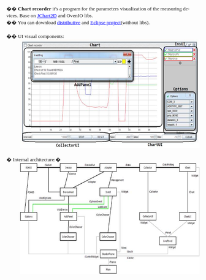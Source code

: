 <html>

<head>
<meta http-equiv=Content-Type content="text/html; charset=windows-1251">
<style>
<!--
 /* Font Definitions */
 @font-face
	{font-family:Calibri;
	panose-1:2 15 5 2 2 2 4 3 2 4;}
@font-face
	{font-family:Tahoma;
	panose-1:2 11 6 4 3 5 4 4 2 4;}
@font-face
	{font-family:Consolas;
	panose-1:2 11 6 9 2 2 4 3 2 4;}
 /* Style Definitions */
 p.MsoNormal, li.MsoNormal, div.MsoNormal
	{margin-top:0mm;
	margin-right:0mm;
	margin-bottom:10.0pt;
	margin-left:0mm;
	line-height:115%;
	font-size:11.0pt;
	font-family:"Calibri","sans-serif";}
a:link, span.MsoHyperlink
	{color:blue;
	text-decoration:underline;}
a:visited, span.MsoHyperlinkFollowed
	{color:purple;
	text-decoration:underline;}
p
	{margin-right:0mm;
	margin-left:0mm;
	font-size:12.0pt;
	font-family:"Times New Roman","serif";}
p.MsoAcetate, li.MsoAcetate, div.MsoAcetate
	{mso-style-link:"����� ������� ����";
	margin:0mm;
	margin-bottom:.0001pt;
	font-size:8.0pt;
	font-family:"Tahoma","sans-serif";}
span.a
	{mso-style-name:"����� ������� ����";
	mso-style-link:"����� �������";
	font-family:"Tahoma","sans-serif";}
.MsoChpDefault
	{font-family:"Calibri","sans-serif";}
.MsoPapDefault
	{margin-bottom:10.0pt;
	line-height:115%;}
@page WordSection1
	{size:595.3pt 841.9pt;
	margin:20.0mm 42.5pt 20.0mm 30.0mm;}
div.WordSection1
	{page:WordSection1;}
-->
</style>

</head>

<body lang=ENG link=blue vlink=purple>

<div class=WordSection1>

<p style='margin:0mm;margin-bottom:.0001pt'><span style='font-size:10.0pt;
font-family:Consolas'>�<span lang=EN-US>� <b>Chart recorder</b> it's a program
for the parameters visualization of the measuring devices. Base on </span></span><span
style='font-size:10.0pt;font-family:Consolas'><a
href="http://jchart2d.sourceforge.net/"><span lang=EN-US>JChart2D</span></a></span><span
lang=EN-US style='font-size:10.0pt;font-family:Consolas'> and OvenIO libs.</span></p>

<p style='margin:0mm;margin-bottom:.0001pt'><span lang=EN-US style='font-size:
10.0pt;font-family:Consolas'>�� You can download <a
href="https://sites.google.com/site/programsandsource/files/ChartRecorder.zip">distributive</a>
and <a
href="https://sites.google.com/site/programsandsource/files/ChartRecorderSource.zip">Eclipse
project</a>(without libs).</span></p>

<p style='margin:0mm;margin-bottom:.0001pt'><span lang=EN-US style='font-size:
10.0pt;font-family:Consolas'>&nbsp;</span></p>

<p style='margin:0mm;margin-bottom:.0001pt'><span lang=EN-US style='font-size:
10.0pt;font-family:Consolas'>�� UI visual components:</span></p>

<p style='margin-top:0mm;margin-right:0mm;margin-bottom:0mm;margin-left:27.0pt;
margin-bottom:.0001pt'><img border=0 width=576 height=282 id="������� 2"
src="images/image001.jpg"></p>

<p style='margin:0mm;margin-bottom:.0001pt'><span lang=EN-US style='font-size:
10.0pt;font-family:Consolas'>&nbsp;</span></p>

<p style='margin:0mm;margin-bottom:.0001pt'><span lang=EN-US style='font-size:
10.0pt;font-family:Consolas'>� Internal architecture:� </span></p>

<p style='margin-top:0mm;margin-right:0mm;margin-bottom:0mm;margin-left:27.0pt;
margin-bottom:.0001pt'><img border=0 width=576 height=290 id="������� 1"
src="images/image002.jpg"></p>

<p class=MsoNormal>&nbsp;</p>

</div>

</body>

</html>

